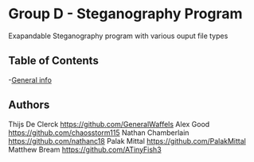 # Group D - Steganography Program
Exapandable Steganography program with various ouput file types
## Table of Contents
-[General info]()

## Authors
Thijs De Clerck <https://github.com/GeneralWaffels> 
Alex Good <https://github.com/chaosstorm115>
Nathan Chamberlain <https://github.com/nathanc18>
Palak Mittal <https://github.com/PalakMittal>
Matthew Bream <https://github.com/ATinyFish3>
